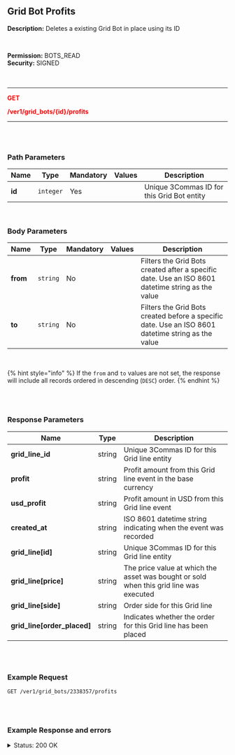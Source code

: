 ## Grid Bot Profits<br>

**Description:** Deletes a existing Grid Bot in place using its ID <br>

<br>

**Permission:** BOTS_READ<br>
**Security:** SIGNED<br>
<br>
<br>

-------- 

<mark style="color:red;background-color:white"> **GET**

<mark style="color:red;background-color:white"> **/ver1/grid_bots/{id}/profits**

-------- 

<br>
<br>

### Path Parameters<br>

| Name | Type |	Mandatory |	Values	| Description|
|------|------|-----------|-----------------|------------|
|**id**  | `integer` | Yes |	| Unique 3Commas ID for this Grid Bot entity |

<br>

### Body Parameters<br>

| Name | Type |	Mandatory |	Values	| Description|
|------|------|-----------|-----------------|------------|
|**from**  | `string` | No |	| Filters the Grid Bots created after a specific date. Use an ISO 8601 datetime string as the value |
|**to**  | `string` | No |	| Filters the Grid Bots created before a specific date. Use an ISO 8601 datetime string as the value |

<br>

{% hint style="info" %}
If the `from` and `to` values are not set, the response will include all records ordered in descending (`DESC`) order.
{% endhint %}

<br>
<br>

### Response Parameters<br>

| Name | Type | Description|
|------|------|-----------------|
|**grid_line_id**  | string | Unique 3Commas ID for this Grid line entity |
|**profit**  | string | Profit amount from this Grid line event in the base currency |
|**usd_profit**  | string | Profit amount in USD from this Grid line event |
|**created_at**  | string | ISO 8601 datetime string indicating when the event was recorded |
|**grid_line[id]**  | string | Unique 3Commas ID for this Grid line entity |
|**grid_line[price]**  | string | The price value at which the asset was bought or sold when this grid line was executed |
|**grid_line[side]**  | string | Order side for this Grid line |
|**grid_line[order_placed]**  | string | Indicates whether the order for this Grid line has been placed |

<br>
<br>

### Example Request<br>

```
GET /ver1/grid_bots/2338357/profits
```
<br>
<br>

### Example Response and errors<br>

<details>
<summary>Status: 200 OK</summary><br>
```
[
    {
        "grid_line_id": 256470631,
        "profit": "0.5387463715614246",
        "usd_profit": "0.5387463715614246",
        "created_at": "2024-10-06T11:45:47.500Z",
        "grid_line": {
            "id": 256470631,
            "price": "0.022954",
            "side": "buy",
            "order_placed": false
        }
    },
    ...
    {
        "grid_line_id": 256427676,
        "profit": "0.0673937919894358",
        "usd_profit": "0.0673937919894358",
        "created_at": "2024-10-03T20:01:44.874Z",
        "grid_line": {
            "id": 256427676,
            "price": "0.022059",
            "side": "buy",
            "order_placed": true
        }
    }
]

```
</details>

<details>
<summary>Status: 401 Unauthorized</summary><br>

```json
{
    "error": "signature_invalid",
    "error_description": "Provided signature is invalid"
}
```
</details>